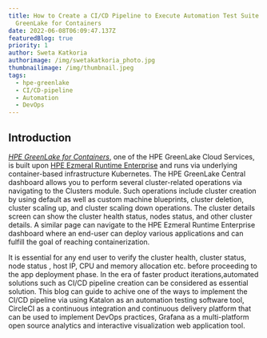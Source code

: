 ```yaml
---
title: How to Create a CI/CD Pipeline to Execute Automation Test Suite with HPE
  GreenLake for Containers
date: 2022-06-08T06:09:47.137Z
featuredBlog: true
priority: 1
author: Sweta Katkoria
authorimage: /img/swetakatkoria_photo.jpg
thumbnailimage: /img/thumbnail.jpeg
tags:
  - hpe-greenlake
  - CI/CD-pipeline
  - Automation
  - DevOps
---
```

## Introduction

*[HPE GreenLake for Containers](https://www.hpe.com/us/en/greenlake/containers.html)*, one of the HPE GreenLake Cloud Services, is built upon [HPE Ezmeral Runtime Enterprise](https://www.hpe.com/us/en/software/ezmeral-runtime.html) and runs via underlying container-based infrastructure Kubernetes. The HPE GreenLake Central dashboard allows you to perform several cluster-related operations via navigating to the Clusters module. Such operations include cluster creation by using default as well as custom machine blueprints, cluster deletion, cluster scaling up, and cluster scaling down operations. The cluster details screen can show the cluster health status, nodes status, and other cluster details. A similar page can navigate to the HPE Ezmeral Runtime Enterprise dashboard where an end-user can deploy various applications and can fulfill the goal of reaching containerization.

It is essential for any end user to verify the cluster health, cluster status, node status , host IP, CPU and memory allocation etc. before proceeding to the app deployment phase. In the era of faster product iterations,automated solutions such as  CI/CD pipeline creation can be considered as essential solution. This blog can guide to achive one of the ways to implement the CI/CD pipeline via using Katalon as an automation testing software tool, CircleCI as a continuous integration and continuous delivery platform that can be used to implement DevOps practices, Grafana as a multi-platform open source analytics and interactive visualization web application tool.